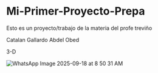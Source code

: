 # Mi-Primer-Proyecto-Prepa
Esto es un proyecto/trabajo de la materia del profe treviño

Catalan Gallardo Abdel Obed

3-D

![WhatsApp Image 2025-09-18 at 8 50 31 AM](https://github.com/user-attachments/assets/21b6e395-8501-4117-9748-80b7f44e070e)
